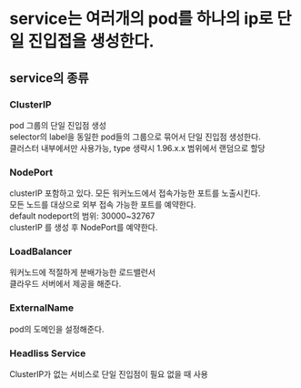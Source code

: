 # service는 여러개의 pod를 하나의 ip로 단일 진입접을 생성한다.
## service의 종류
### ClusterIP
pod 그룹의 단일 진입점 생성 <br>
selector의 label을 동일한 pod들의 그룹으로 묶어서 단일 진입점 생성한다. <br>
클러스터 내부에서만 사용가능, type 생략시 1.96.x.x 범위에서 랜덤으로 할당
### NodePort
clusterIP 포함하고 있다. 모든 워커노드에서 접속가능한 포트를 노출시킨다. <br>
모든 노드를 대상으로 외부 접속 가능한 포트를 예약한다. <br>
default nodeport의 범위: 30000~32767 <br>
clusterIP 를 생성 후 NodePort를 예약한다.
### LoadBalancer
워커노드에 적절하게 분배가능한 로드밸런서 <br>
클라우드 서버에서 제공을 해준다.
### ExternalName
pod의 도메인을 설정해준다.
### Headliss Service
ClusterIP가 없는 서비스로 단일 진입점이 필요 없을 때 사용